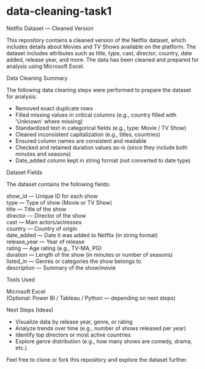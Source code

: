 # data-cleaning-task1
Netflix Dataset — Cleaned Version

This repository contains a cleaned version of the Netflix dataset, which includes details about Movies and TV Shows available on the platform. The dataset includes attributes such as title, type, cast, director, country, date added, release year, and more. The data has been cleaned and prepared for analysis using Microsoft Excel.

Data Cleaning Summary

The following data cleaning steps were performed to prepare the dataset for analysis:

- Removed exact duplicate rows
- Filled missing values in critical columns (e.g., country filled with 'Unknown' where missing)
- Standardized text in categorical fields (e.g., type: Movie / TV Show)
- Cleaned inconsistent capitalization (e.g., titles, countries)
- Ensured column names are consistent and readable
- Checked and retained duration values as-is (since they include both minutes and seasons)
- Date_added column kept in string format (not converted to date type)

Dataset Fields

The dataset contains the following fields:

show_id — Unique ID for each show  
type — Type of show (Movie or TV Show)  
title — Title of the show  
director — Director of the show  
cast — Main actors/actresses  
country — Country of origin  
date_added — Date it was added to Netflix (in string format)  
release_year — Year of release  
rating — Age rating (e.g., TV-MA, PG)  
duration — Length of the show (in minutes or number of seasons)  
listed_in — Genres or categories the show belongs to  
description — Summary of the show/movie

Tools Used

Microsoft Excel  
(Optional: Power BI / Tableau / Python — depending on next steps)

Next Steps (Ideas)

- Visualize data by release year, genre, or rating  
- Analyze trends over time (e.g., number of shows released per year)  
- Identify top directors or most active countries  
- Explore genre distribution (e.g., how many shows are comedy, drama, etc.)

Feel free to clone or fork this repository and explore the dataset further.
